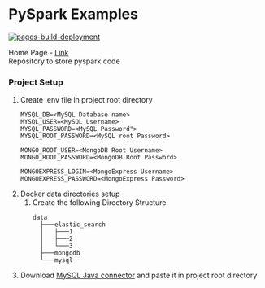 # PySpark Examples

[![pages-build-deployment](https://github.com/Ameykolhe/pySparkExamples/actions/workflows/pages/pages-build-deployment/badge.svg)](https://github.com/Ameykolhe/pySparkExamples/actions/workflows/pages/pages-build-deployment)

Home Page - [Link](http://ameyk.me/pySparkExamples/) <br>
Repository to store pyspark code

### Project Setup

1. Create .env file in project root directory
   ```
   MYSQL_DB=<MySQL Database name>
   MYSQL_USER=<MySQL Username>
   MYSQL_PASSWORD=<MySQL Password">
   MYSQL_ROOT_PASSWORD=<MySQL root Password>
   
   MONGO_ROOT_USER=<MongoDB Root Username>
   MONGO_ROOT_PASSWORD=<MongoDB Root Password>
   
   MONGOEXPRESS_LOGIN=<MongoExpress Username>
   MONGOEXPRESS_PASSWORD=<MongoExpress Password>
   ```
2. Docker data directories setup <br>
   1. Create the following Directory Structure
      ```
      data
        ├───elastic_search
        │   ├───1
        │   ├───2
        │   └───3
        ├───mongodb
        └───mysql
      ```
3. Download [MySQL Java connector](https://search.maven.org/artifact/mysql/mysql-connector-java/8.0.27/jar) and paste it in project root directory